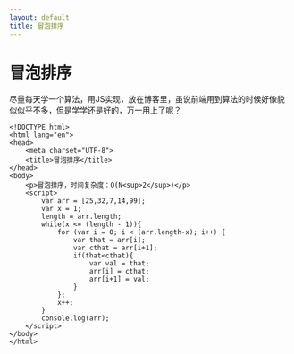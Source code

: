```yaml
---
layout: default
title: 冒泡排序
---
```



冒泡排序
===================

尽量每天学一个算法，用JS实现，放在博客里，虽说前端用到算法的时候好像貌似似乎不多，但是学学还是好的，万一用上了呢？

    <!DOCTYPE html>
    <html lang="en">
    <head>
    	<meta charset="UTF-8">
    	<title>冒泡排序</title>
    </head>
    <body>
    	<p>冒泡排序，时间复杂度：O(N<sup>2</sup>)</p>
    	<script>
    		var arr = [25,32,7,14,99];
    		var x = 1;
    		length = arr.length;
    		while(x <= (length - 1)){
    			for (var i = 0; i < (arr.length-x); i++) {
    				var that = arr[i];
    				var cthat = arr[i+1];
    				if(that<cthat){
    			        var val = that;
    			        arr[i] = cthat;
    			        arr[i+1] = val;
    			    }
    			};
    			x++;
    		}
    		console.log(arr);
    	</script>
    </body>
    </html>


   










